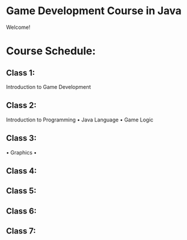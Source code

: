# Game Development Course in Java

Welcome!



<h1> Course Schedule:</h1>

<h2> Class 1:</h2>
Introduction to Game Development

<h2> Class 2:</h2>
Introduction to Programming 
• Java Language
• Game Logic

<h2> Class 3:</h2>
• Graphics
• 

<h2> Class 4:</h2>

<h2> Class 5:</h2>

<h2> Class 6:</h2>

<h2> Class 7:</h2>
